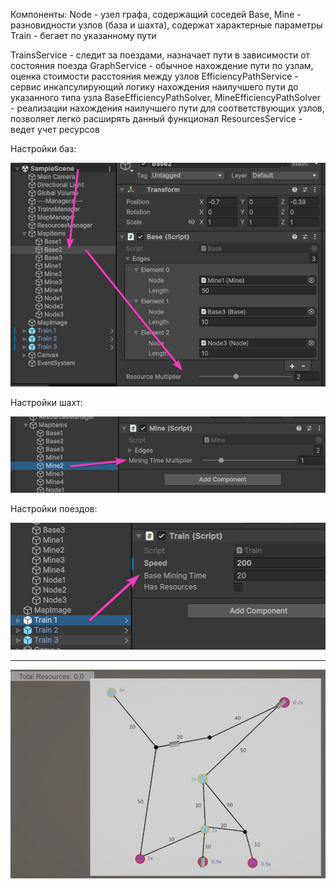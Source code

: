Компоненты:
Node - узел графа, содержащий соседей
Base, Mine - разновидности узлов (база и шахта), содержат характерные параметры
Train - бегает по указанному пути

TrainsService - следит за поездами, назначает пути в зависимости от состояния поезда
GraphService - обычное нахождение пути по узлам, оценка стоимости расстояния между узлов
EfficiencyPathService - сервис инкапсулирующий логику нахождения наилучшего пути до указанного типа узла
BaseEfficiencyPathSolver, MineEfficiencyPathSolver - реализации нахождения наилучшего пути для соответствующих узлов, позволяет легко расширять данный функционал
ResourcesService - ведет учет ресурсов	

Настройки баз:

![alt text](BaseParams.png)

Настройки шахт:

![alt text](MineParams.png)

Настройки поездов:

![alt text](TrainParams.png)

---

![alt text](Result.gif)